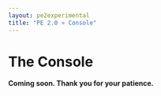 ```yaml
---
layout: pe2experimental
title: "PE 2.0 » Console"
---
```


The Console
=====

**Coming soon. Thank you for your patience.**

